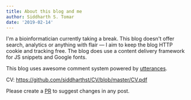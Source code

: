 ```yaml
---
title: About this blog and me
author: Siddharth S. Tomar
date: '2019-02-14'
---
```


I'm a bioinformatician currently taking a break.
This blog doesn't offer search, analytics or anything with flair — I aim to keep the blog HTTP cookie and tracking free. The blog does use a content delivery framework for JS snippets and Google fonts.

This blog uses awesome comment system powered by [utterances](https://utteranc.es).

CV: https://github.com/siddharthst/CV/blob/master/CV.pdf

Please create a [PR](https://github.com/siddharthst/blog/pulls) to suggest changes in any post. 

